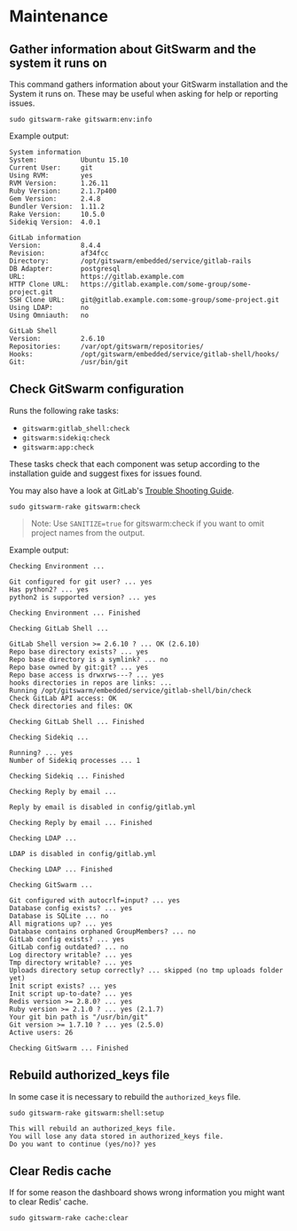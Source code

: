 # Maintenance

## Gather information about GitSwarm and the system it runs on

This command gathers information about your GitSwarm installation and the
System it runs on. These may be useful when asking for help or reporting
issues.

```
sudo gitswarm-rake gitswarm:env:info
```

Example output:

```
System information
System:           Ubuntu 15.10
Current User:     git
Using RVM:        yes
RVM Version:      1.26.11
Ruby Version:     2.1.7p400
Gem Version:      2.4.8
Bundler Version:  1.11.2
Rake Version:     10.5.0
Sidekiq Version:  4.0.1

GitLab information
Version:          8.4.4
Revision:         af34fcc
Directory:        /opt/gitswarm/embedded/service/gitlab-rails
DB Adapter:       postgresql
URL:              https://gitlab.example.com
HTTP Clone URL:   https://gitlab.example.com/some-group/some-project.git
SSH Clone URL:    git@gitlab.example.com:some-group/some-project.git
Using LDAP:       no
Using Omniauth:   no

GitLab Shell
Version:          2.6.10
Repositories:     /var/opt/gitswarm/repositories/
Hooks:            /opt/gitswarm/embedded/service/gitlab-shell/hooks/
Git:              /usr/bin/git
```

## Check GitSwarm configuration

Runs the following rake tasks:

- `gitswarm:gitlab_shell:check`
- `gitswarm:sidekiq:check`
- `gitswarm:app:check`

These tasks check that each component was setup according to the
installation guide and suggest fixes for issues found.

You may also have a look at GitLab's [Trouble Shooting Guide](https://github.com/gitlabhq/gitlab-public-wiki/wiki/Trouble-Shooting-Guide).

```
sudo gitswarm-rake gitswarm:check
```

> Note: Use `SANITIZE=true` for gitswarm:check if you want to omit project
        names from the output.

Example output:

```
Checking Environment ...

Git configured for git user? ... yes
Has python2? ... yes
python2 is supported version? ... yes

Checking Environment ... Finished

Checking GitLab Shell ...

GitLab Shell version >= 2.6.10 ? ... OK (2.6.10)
Repo base directory exists? ... yes
Repo base directory is a symlink? ... no
Repo base owned by git:git? ... yes
Repo base access is drwxrws---? ... yes
hooks directories in repos are links: ... 
Running /opt/gitswarm/embedded/service/gitlab-shell/bin/check
Check GitLab API access: OK
Check directories and files: OK

Checking GitLab Shell ... Finished

Checking Sidekiq ...

Running? ... yes
Number of Sidekiq processes ... 1

Checking Sidekiq ... Finished

Checking Reply by email ...

Reply by email is disabled in config/gitlab.yml

Checking Reply by email ... Finished

Checking LDAP ...

LDAP is disabled in config/gitlab.yml

Checking LDAP ... Finished

Checking GitSwarm ...

Git configured with autocrlf=input? ... yes
Database config exists? ... yes
Database is SQLite ... no
All migrations up? ... yes
Database contains orphaned GroupMembers? ... no
GitLab config exists? ... yes
GitLab config outdated? ... no
Log directory writable? ... yes
Tmp directory writable? ... yes
Uploads directory setup correctly? ... skipped (no tmp uploads folder yet)
Init script exists? ... yes
Init script up-to-date? ... yes
Redis version >= 2.8.0? ... yes
Ruby version >= 2.1.0 ? ... yes (2.1.7)
Your git bin path is "/usr/bin/git"
Git version >= 1.7.10 ? ... yes (2.5.0)
Active users: 26

Checking GitSwarm ... Finished
```

## Rebuild authorized_keys file

In some case it is necessary to rebuild the `authorized_keys` file.

```
sudo gitswarm-rake gitswarm:shell:setup
```

```
This will rebuild an authorized_keys file.
You will lose any data stored in authorized_keys file.
Do you want to continue (yes/no)? yes
```

## Clear Redis cache

If for some reason the dashboard shows wrong information you might want to
clear Redis' cache.

```
sudo gitswarm-rake cache:clear
```

